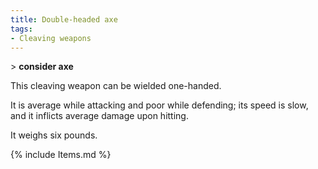 ```yaml
---
title: Double-headed axe
tags:
- Cleaving weapons
---
```


\> **consider axe**

This cleaving weapon can be wielded one-handed.

It is average while attacking and poor while defending; its speed is
slow, and it inflicts average damage upon hitting.

It weighs six pounds.

{% include Items.md %}
